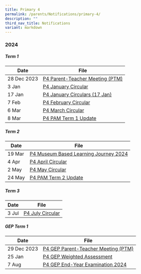 ```yaml
---
title: Primary 4
permalink: /parents/Notifications/primary-4/
description: ""
third_nav_title: Notifications
variant: markdown
---
```

### **2024**

##### Term 1

| Date| File | 
| -------- | -------- |
|28 Dec 2023|[ P4 Parent-Teacher Meeting (PTM)](/files/Notification%202024/P4/RGPS_N24_P4_001.pdf)|
|3 Jan|[P4 January Circular](/files/Notification%202024/P4/RGPS_N24_P4_002_P4_January_Circulars.pdf)|
|17 Jan|[P4 January Circulars (17 Jan)](/files/Notification%202024/P4/RGPS_N24_P4_005_P4_January_Circulars__17_January_.pdf)
|7 Feb|[P4 February Circular](/files/Notification%202024/P4/RGPS_N24_P4_006_P4_February_Circulars.pdf)|
|6 Mar|[P4 March Circular](/files/Notification%202024/P4/P4__March_Circulars.pdf)|
|8 Mar|[P4 PAM Term 1 Update](/files/Notification%202024/P4/Term_1_P4_PAM_update_2024.pdf)|

##### Term 2

| Date| File | 
| -------- | -------- |
|19 Mar|[P4 Museum Based Learning Journey 2024](/files/Notification%202024/P4/P4_Museum_Based_Learning_Journey_2024.pdf)|
|4 Apr|[P4 April Circular](/files/Notification%202024/P4/RGPS_N24_P4_014_P4_April_Circulars_Final.pdf)|
|2 May|[P4 May Circular](/files/Notification%202024/P4/RGPS_N24_P4_016_May_Circulars.pdf)|
|24 May|[P4 PAM Term 2 Update](/files/Notification%202024/P4/Term_2_2024_P4_PAM_Termly_Update.pdf)|

##### Term 3

| Date| File | 
| -------- | -------- |
|3 Jul|[P4 July Circular](/files/Notification%202024/P4/RGPS_N24_P4_020_P4_July_Circulars_.pdf)|

##### GEP Term 1

| Date| File | 
| -------- | -------- |
|29 Dec 2023|[P4 GEP Parent-Teacher Meeting (PTM)](/files/Notification%202024/P4%20GEP/RGPS_P4_GEP_N24_001.pdf)|
|25 Jan|[P4 GEP Weighted Assessment](/files/Notification%202024/P4%20GEP/RGPS_N24_P4_GEP_008_2024_Primary_4_GEP_Weighted_Assessment_Schedule.pdf)|
|7 Aug|[P4 GEP End-Year Examination 2024](/files/Notification%202024/P4%20GEP/RGPS_N24_P4_GEP_13.pdf)